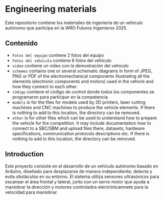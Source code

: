 Engineering materials
====

Este repositorio contiene los materiales de ingenieria de un vehículo autónomo que participa en la WRO Futuros Ingenieros 2025. 

## Contenido

* `Fotos del equipo` contiene 2 fotos del equipo 
* `Fotos del vehículo` contiene 6 fotos del vehículo
* `video` contiene un video con la demostración del vehículo
* `schemes` contains one or several schematic diagrams in form of JPEG, PNG or PDF of the electromechanical components illustrating all the elements (electronic components and motors) used in the vehicle and how they connect to each other.
* `código` contiene el código de control donde todos los componentes se programaron para participar en la competencia
* `models` is for the files for models used by 3D printers, laser cutting machines and CNC machines to produce the vehicle elements. If there is nothing to add to this location, the directory can be removed.
* `other` is for other files which can be used to understand how to prepare the vehicle for the competition. It may include documentation how to connect to a SBC/SBM and upload files there, datasets, hardware specifications, communication protocols descriptions etc. If there is nothing to add to this location, the directory can be removed.

## Introduction
Este proyecto consiste en el desarrollo de un vehículo autónomo basado en Arduino, diseñado para desplazarse de manera independiente; detecta y evita obstáculos en su entorno. El sistema utiliza sensores ultrasónicos para escanear el área frontal y lateral, junto con un servo motor que ayuda a maniobrar la dirección y motores controlados electrónicamnete para la velocidad para maniobrar.

